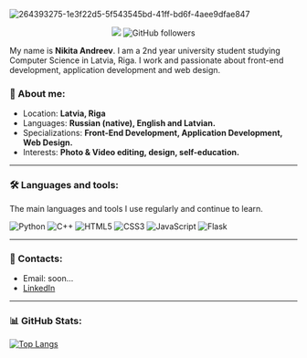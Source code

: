 ![264393275-1e3f22d5-5f543545bd-41ff-bd6f-4aee9dfae847](https://github.com/user-attachments/assets/3c192a3f-ed9c-4d2e-ac91-5ad83dd3a689)

<div align="center">

![](https://komarev.com/ghpvc/?username=juicebucket&style=for-the-badge&color=blue)
![GitHub followers](https://img.shields.io/github/followers/juicebucket?label=Follow&style=for-the-badge)


</div>

My name is **Nikita Andreev**. I am a 2nd year university student studying Computer Science in Latvia, Riga. I work and passionate about front-end development, application development and web design.

### 🔖 About me:
- Location: **Latvia, Riga**
- Languages: **Russian (native), English and Latvian.**
- Specializations: **Front-End Development, Application Development, Web Design.**
- Interests: **Photo & Video editing, design, self-education.**

---

### 🛠️ Languages and tools:
The main languages and tools I use regularly and continue to learn.


![Python](https://img.shields.io/badge/python-3670A0?style=for-the-badge&logo=python&logoColor=ffdd54)
![C++](https://img.shields.io/badge/c++-%2300599C.svg?style=for-the-badge&logo=c%2B%2B&logoColor=white)
![HTML5](https://img.shields.io/badge/html5-%23E34F26.svg?style=for-the-badge&logo=html5&logoColor=white)
![CSS3](https://img.shields.io/badge/css3-%231572B6.svg?style=for-the-badge&logo=css3&logoColor=white)
![JavaScript](https://img.shields.io/badge/javascript-%23323330.svg?style=for-the-badge&logo=javascript&logoColor=%23F7DF1E)
![Flask](https://img.shields.io/badge/flask-%23000.svg?style=for-the-badge&logo=flask&logoColor=white)

---

### 📩 Contacts:
- Email: soon...
- <a href="https://www.linkedin.com/in/nikita-andreev-78b694314/">
    LinkedIn
</a>

---

### 📊 GitHub Stats:

[![Top Langs](https://github-readme-stats.vercel.app/api/top-langs/?username=juicebucket&layout=compact)](https://github.com/juicebucket/github-readme-stats)

